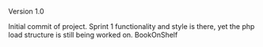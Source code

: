 Version 1.0

Initial commit of project.
Sprint 1 functionality and style is there, yet the php load structure is still being worked on.
BookOnShelf
